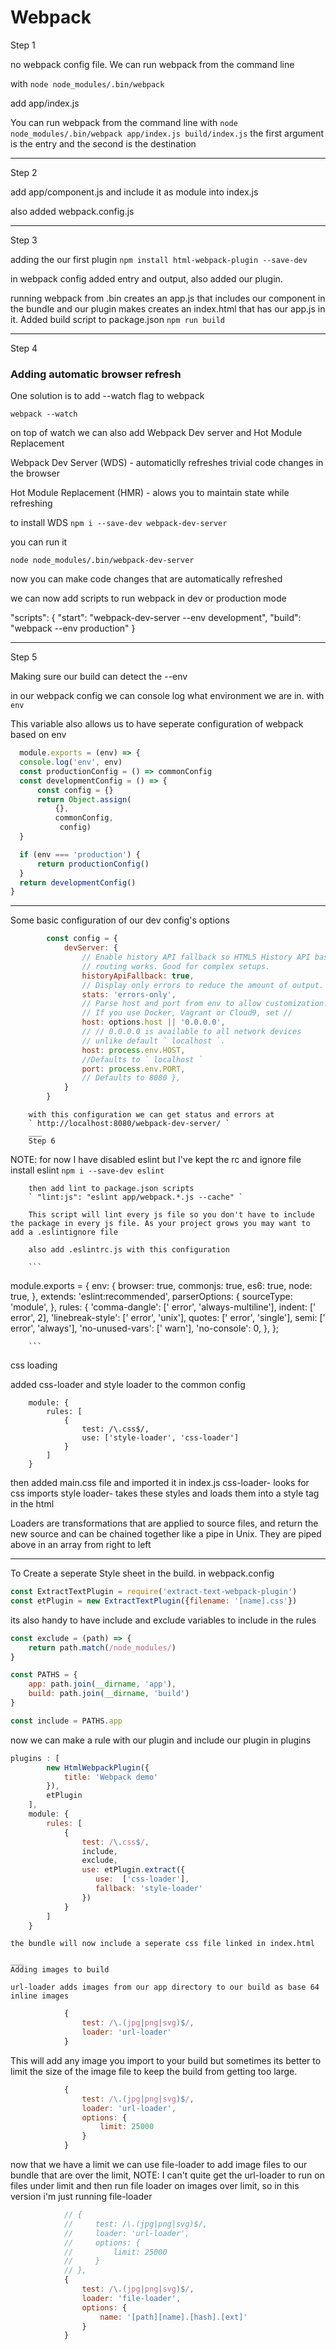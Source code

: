 # Webpack

Step 1

no webpack config file. We can run webpack from the command line

with ` node node_modules/.bin/webpack  ` 

add app/index.js

You can run webpack from the command line with
` node node_modules/.bin/webpack app/index.js build/index.js `
the first argument is the entry and the second is the destination

___

Step 2

add app/component.js and include it as module into index.js

also added webpack.config.js

___

Step 3

adding the our first plugin
` npm install html-webpack-plugin --save-dev `
  
in webpack config added entry and output, also added our plugin.

running webpack from .bin creates an app.js that includes our component in the bundle and our plugin makes creates an index.html that has our app.js in it.
Added build script to package.json 
` npm run build `
___
Step 4

### Adding automatic browser refresh

One solution is to add --watch flag to webpack

` webpack --watch `

on top of watch we can also add Webpack Dev server and Hot Module Replacement

Webpack Dev Server (WDS) - automaticlly refreshes trivial code changes in the browser

Hot Module Replacement (HMR) - alows you to maintain state while refreshing

to install WDS 
` npm i --save-dev webpack-dev-server `

you can run it 

` node node_modules/.bin/webpack-dev-server `

now you can make code changes that are automatically refreshed

we can now add scripts to run webpack in dev or production mode

  "scripts": {
    "start": "webpack-dev-server --env development",
    "build": "webpack --env production"
  }
  ___

  Step 5

  Making sure our build can detect the --env

  in our webpack config we can console log what environment we are in. with ` env `

  This variable also allows us to have seperate configuration of webpack based on env

  ```javascript
    module.exports = (env) => {
    console.log('env', env)
    const productionConfig = () => commonConfig
    const developmentConfig = () => {
        const config = {}
        return Object.assign(
            {}, 
            commonConfig,
             config)
    }

    if (env === 'production') {
        return productionConfig()
    }
    return developmentConfig()
} 
```
___

Some basic configuration of our dev config's options

```javascript
        const config = {
            devServer: { 
                // Enable history API fallback so HTML5 History API based 
                // routing works. Good for complex setups. 
                historyApiFallback: true, 
                // Display only errors to reduce the amount of output. 
                stats: 'errors-only', 
                // Parse host and port from env to allow customization. // 
                // If you use Docker, Vagrant or Cloud9, set // 
                host: options.host || '0.0.0.0',
                // // 0.0.0.0 is available to all network devices 
                // unlike default ` localhost `. 
                host: process.env.HOST, 
                //Defaults to ` localhost ` 
                port: process.env.PORT, 
                // Defaults to 8080 },
            }
        }
```

        with this configuration we can get status and errors at
        ` http://localhost:8080/webpack-dev-server/ `
        ___
        Step 6

NOTE: for now I have disabled eslint but I've kept the rc and ignore file
        install eslint
        ` npm i --save-dev eslint `

        then add lint to package.json scripts
        ` "lint:js": "eslint app/webpack.*.js --cache" `

        This script will lint every js file so you don't have to include the package in every js file. As your project grows you may want to add a .eslintignore file

        also add .eslintrc.js with this configuration

        ```
module.exports = {
    env: {
        browser: true,
        commonjs: true,
        es6: true,
        node: true,
    },
    extends: 'eslint:recommended',
    parserOptions: {
        sourceType: 'module',
    },
    rules: {
        'comma-dangle': [' error', 'always-multiline'],
        indent: [' error', 2],
        'linebreak-style': [' error', 'unix'],
        quotes: [' error', 'single'],
        semi: [' error', 'always'],
        'no-unused-vars': [' warn'],
        'no-console': 0,
    },
};

        ```
css loading

added css-loader and style loader to the common config 

```
    module: {
        rules: [
            {
                test: /\.css$/,
                use: ['style-loader', 'css-loader']
            }
        ]
    }
```
 then added main.css file and imported it in index.js
 css-loader- looks for css imports
 style loader- takes these styles and loads them into a style tag in the html

 Loaders are transformations that are applied to source files, and return the new source and can be chained together like a pipe in Unix. They are piped above in an array from right to left
___
To Create a seperate Style sheet in the build. in webpack.config

```javascript
const ExtractTextPlugin = require('extract-text-webpack-plugin')
const etPlugin = new ExtractTextPlugin({filename: '[name].css'})
```
its also handy to have include and exclude variables to include in the rules

```javascript
const exclude = (path) => {
    return path.match(/node_modules/)
}

const PATHS = {
    app: path.join(__dirname, 'app'),
    build: path.join(__dirname, 'build')
}

const include = PATHS.app
```

now we can make a rule with our plugin and include our plugin in plugins

```javascript
plugins : [
        new HtmlWebpackPlugin({
            title: 'Webpack demo'
        }),
        etPlugin
    ],
    module: {
        rules: [
            {
                test: /\.css$/,
                include,
                exclude,
                use: etPlugin.extract({
                   use:  ['css-loader'],
                   fallback: 'style-loader'
                })
            }
        ]
    }

```

    the bundle will now include a seperate css file linked in index.html

    ___
    Adding images to build

    url-loader adds images from our app directory to our build as base 64 inline images
         
```javascript   
            {
                test: /\.(jpg|png|svg)$/,
                loader: 'url-loader'
            } 
```

This will add any image you import to your build but sometimes its better to limit the size of the image file to keep the build from getting too large.

```javascript
            {
                test: /\.(jpg|png|svg)$/,
                loader: 'url-loader',
                options: {
                    limit: 25000
                }
            }
```
now that we have a limit we can use file-loader to add image files to our bundle that are over the limit, 
NOTE: I can't quite get the url-loader to run on files under limit and then run file loader on images over limit, so in this version i'm just running file-loader

```javascript
            // {
            //     test: /\.(jpg|png|svg)$/,
            //     loader: 'url-loader',
            //     options: {
            //         limit: 25000
            //     }
            // },
            {
                test: /\.(jpg|png|svg)$/,
                loader: 'file-loader',
                options: {
                    name: '[path][name].[hash].[ext]'
                }
            }
```










